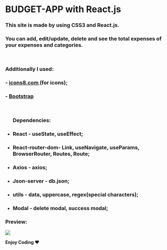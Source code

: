 <h1>BUDGET-APP with React.js</h1>

<h3>This site is made by using <b>CSS3</b> and <b>React.js</b>.</h3>

<h3>You can add, edit/update, delete and see the total expenses of your expenses and categories.</h3> </br>

<h3>Additionally I used:</h3>
<h3>- <a href="https://icons8.com/"><b>icons8.com</b> </a> (for icons); </h3>
<h3>- <a href="https://www.bootstrapcdn.com/"><b>Bootstrap</b> </a></h3> </br>

<ul><h3><b>Dependencies:<b></h3>
  <li><h3><b>React<b> - useState, useEffect; </h3></li>
  <li><h3><b>React-router-dom<b>- Link, useNavigate, useParams, BrowserRouter, Routes, Route; </h3></li>
  <li><h3><b>Axios<b> - axios;</h3></li>
  <li><h3><b>Json-server<b> - db.json;</h3></li>
  <li><h3><b>utils<b> - data, uppercase, regex(special characters);</h3></li>
  <li><h3><b>Modal<b> - delete modal, success modal;</h3></li>
</ul>

<h3>Preview:</h3>

![](BudgetApp.gif)

Enjoy Coding ❤
